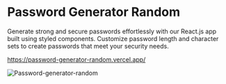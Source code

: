 # Password Generator Random
Generate strong and secure passwords effortlessly with our React.js app built using styled components. Customize password length and character sets to create passwords that meet your security needs.

https://password-generator-random.vercel.app/

![Password-generator-random](https://github.com/nilesh-fatfatwale/Password-Generator/assets/89182735/bcbd97d6-f43b-4310-b8bc-46387974ecd2)
